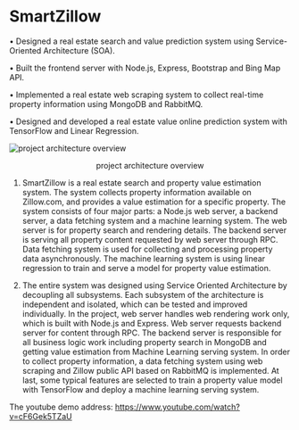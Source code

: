 # SmartZillow


•	Designed a real estate search and value prediction system using Service-Oriented Architecture (SOA).

•	Built the frontend server with Node.js, Express, Bootstrap and Bing Map API.

•	Implemented a real estate web scraping system to collect real-time property information using MongoDB and RabbitMQ.               

•	Designed and developed a real estate value online prediction system with TensorFlow and Linear Regression.


![project architecture overview](https://github.com/gpldirk/SmartZillow/blob/master/project%20modules.png)
<div align=center>project architecture overview</div>


1. SmartZillow is a real estate search and property value estimation system. The system collects property information available on Zillow.com, and provides a value estimation for a specific property. The system consists of four major parts: a Node.js web server, a backend server, a data fetching system and a machine learning system. The web server is for property search and rendering details. The backend server is serving all property content requested by web server through RPC. Data fetching system is used for collecting and processing property data asynchronously. The machine learning system is using linear regression to train and serve a model for property value estimation.

2. The entire system was designed using Service Oriented Architecture by decoupling all subsystems. Each subsystem of the architecture is independent and isolated, which can be tested and improved individually. In the project, web server handles web rendering work only, which is built with Node.js and Express. Web server requests backend server for content through RPC. The backend server is responsible for all business logic work including property search in MongoDB and getting value estimation from Machine Learning serving system. In order to collect property information, a data fetching system using web scraping and Zillow public API based on RabbitMQ is implemented. At last, some typical features are selected to train a property value model with TensorFlow and deploy a machine learning serving system. 




The youtube demo address: https://www.youtube.com/watch?v=cF6Gek5TZaU
